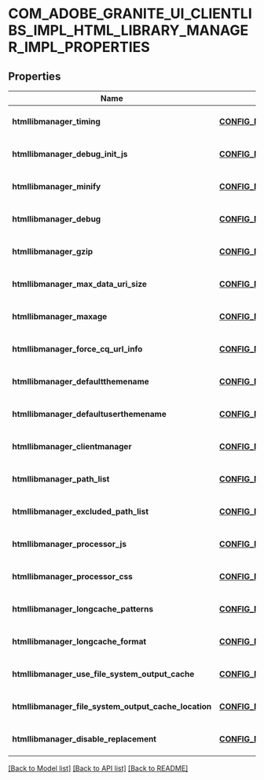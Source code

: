 # COM_ADOBE_GRANITE_UI_CLIENTLIBS_IMPL_HTML_LIBRARY_MANAGER_IMPL_PROPERTIES

## Properties
Name | Type | Description | Notes
------------ | ------------- | ------------- | -------------
**htmllibmanager_timing** | [**CONFIG_NODE_PROPERTY_BOOLEAN**](configNodePropertyBoolean.md) |  | [optional] [default to null]
**htmllibmanager_debug_init_js** | [**CONFIG_NODE_PROPERTY_STRING**](configNodePropertyString.md) |  | [optional] [default to null]
**htmllibmanager_minify** | [**CONFIG_NODE_PROPERTY_BOOLEAN**](configNodePropertyBoolean.md) |  | [optional] [default to null]
**htmllibmanager_debug** | [**CONFIG_NODE_PROPERTY_BOOLEAN**](configNodePropertyBoolean.md) |  | [optional] [default to null]
**htmllibmanager_gzip** | [**CONFIG_NODE_PROPERTY_BOOLEAN**](configNodePropertyBoolean.md) |  | [optional] [default to null]
**htmllibmanager_max_data_uri_size** | [**CONFIG_NODE_PROPERTY_INTEGER**](configNodePropertyInteger.md) |  | [optional] [default to null]
**htmllibmanager_maxage** | [**CONFIG_NODE_PROPERTY_INTEGER**](configNodePropertyInteger.md) |  | [optional] [default to null]
**htmllibmanager_force_cq_url_info** | [**CONFIG_NODE_PROPERTY_BOOLEAN**](configNodePropertyBoolean.md) |  | [optional] [default to null]
**htmllibmanager_defaultthemename** | [**CONFIG_NODE_PROPERTY_STRING**](configNodePropertyString.md) |  | [optional] [default to null]
**htmllibmanager_defaultuserthemename** | [**CONFIG_NODE_PROPERTY_STRING**](configNodePropertyString.md) |  | [optional] [default to null]
**htmllibmanager_clientmanager** | [**CONFIG_NODE_PROPERTY_STRING**](configNodePropertyString.md) |  | [optional] [default to null]
**htmllibmanager_path_list** | [**CONFIG_NODE_PROPERTY_ARRAY**](configNodePropertyArray.md) |  | [optional] [default to null]
**htmllibmanager_excluded_path_list** | [**CONFIG_NODE_PROPERTY_ARRAY**](configNodePropertyArray.md) |  | [optional] [default to null]
**htmllibmanager_processor_js** | [**CONFIG_NODE_PROPERTY_ARRAY**](configNodePropertyArray.md) |  | [optional] [default to null]
**htmllibmanager_processor_css** | [**CONFIG_NODE_PROPERTY_ARRAY**](configNodePropertyArray.md) |  | [optional] [default to null]
**htmllibmanager_longcache_patterns** | [**CONFIG_NODE_PROPERTY_ARRAY**](configNodePropertyArray.md) |  | [optional] [default to null]
**htmllibmanager_longcache_format** | [**CONFIG_NODE_PROPERTY_STRING**](configNodePropertyString.md) |  | [optional] [default to null]
**htmllibmanager_use_file_system_output_cache** | [**CONFIG_NODE_PROPERTY_BOOLEAN**](configNodePropertyBoolean.md) |  | [optional] [default to null]
**htmllibmanager_file_system_output_cache_location** | [**CONFIG_NODE_PROPERTY_STRING**](configNodePropertyString.md) |  | [optional] [default to null]
**htmllibmanager_disable_replacement** | [**CONFIG_NODE_PROPERTY_ARRAY**](configNodePropertyArray.md) |  | [optional] [default to null]

[[Back to Model list]](../README.md#documentation-for-models) [[Back to API list]](../README.md#documentation-for-api-endpoints) [[Back to README]](../README.md)


